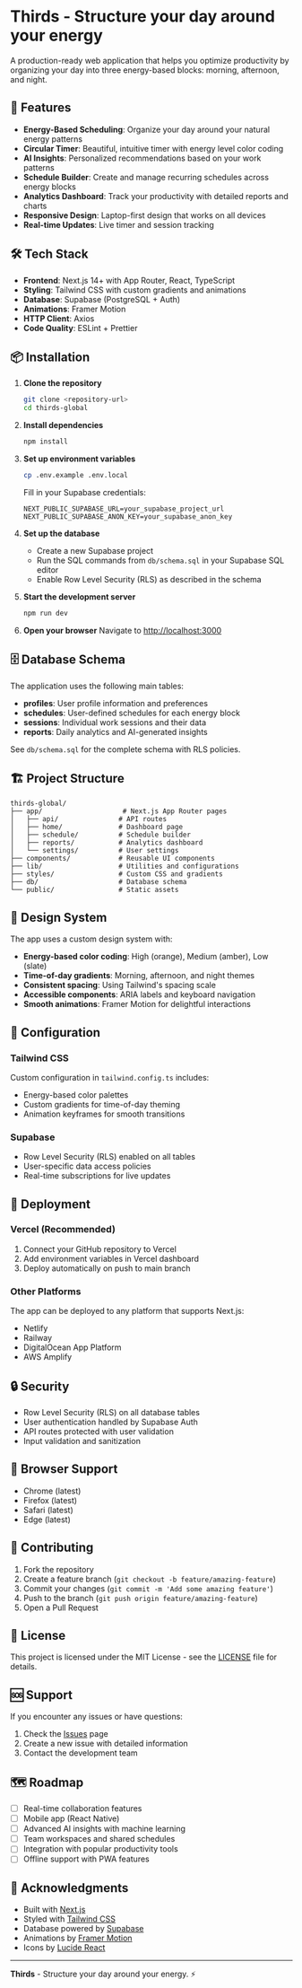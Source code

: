 # Thirds - Structure your day around your energy

A production-ready web application that helps you optimize productivity by organizing your day into three energy-based blocks: morning, afternoon, and night.

## 🚀 Features

- **Energy-Based Scheduling**: Organize your day around your natural energy patterns
- **Circular Timer**: Beautiful, intuitive timer with energy level color coding
- **AI Insights**: Personalized recommendations based on your work patterns
- **Schedule Builder**: Create and manage recurring schedules across energy blocks
- **Analytics Dashboard**: Track your productivity with detailed reports and charts
- **Responsive Design**: Laptop-first design that works on all devices
- **Real-time Updates**: Live timer and session tracking

## 🛠️ Tech Stack

- **Frontend**: Next.js 14+ with App Router, React, TypeScript
- **Styling**: Tailwind CSS with custom gradients and animations
- **Database**: Supabase (PostgreSQL + Auth)
- **Animations**: Framer Motion
- **HTTP Client**: Axios
- **Code Quality**: ESLint + Prettier

## 📦 Installation

1. **Clone the repository**
   ```bash
   git clone <repository-url>
   cd thirds-global
   ```

2. **Install dependencies**
   ```bash
   npm install
   ```

3. **Set up environment variables**
   ```bash
   cp .env.example .env.local
   ```
   
   Fill in your Supabase credentials:
   ```env
   NEXT_PUBLIC_SUPABASE_URL=your_supabase_project_url
   NEXT_PUBLIC_SUPABASE_ANON_KEY=your_supabase_anon_key
   ```

4. **Set up the database**
   - Create a new Supabase project
   - Run the SQL commands from `db/schema.sql` in your Supabase SQL editor
   - Enable Row Level Security (RLS) as described in the schema

5. **Start the development server**
   ```bash
   npm run dev
   ```

6. **Open your browser**
   Navigate to [http://localhost:3000](http://localhost:3000)

## 🗄️ Database Schema

The application uses the following main tables:

- **profiles**: User profile information and preferences
- **schedules**: User-defined schedules for each energy block
- **sessions**: Individual work sessions and their data
- **reports**: Daily analytics and AI-generated insights

See `db/schema.sql` for the complete schema with RLS policies.

## 🏗️ Project Structure

```
thirds-global/
├── app/                    # Next.js App Router pages
│   ├── api/               # API routes
│   ├── home/              # Dashboard page
│   ├── schedule/          # Schedule builder
│   ├── reports/           # Analytics dashboard
│   └── settings/          # User settings
├── components/            # Reusable UI components
├── lib/                   # Utilities and configurations
├── styles/                # Custom CSS and gradients
├── db/                    # Database schema
└── public/                # Static assets
```

## 🎨 Design System

The app uses a custom design system with:

- **Energy-based color coding**: High (orange), Medium (amber), Low (slate)
- **Time-of-day gradients**: Morning, afternoon, and night themes
- **Consistent spacing**: Using Tailwind's spacing scale
- **Accessible components**: ARIA labels and keyboard navigation
- **Smooth animations**: Framer Motion for delightful interactions

## 🔧 Configuration

### Tailwind CSS
Custom configuration in `tailwind.config.ts` includes:
- Energy-based color palettes
- Custom gradients for time-of-day theming
- Animation keyframes for smooth transitions

### Supabase
- Row Level Security (RLS) enabled on all tables
- User-specific data access policies
- Real-time subscriptions for live updates

## 🚀 Deployment

### Vercel (Recommended)
1. Connect your GitHub repository to Vercel
2. Add environment variables in Vercel dashboard
3. Deploy automatically on push to main branch

### Other Platforms
The app can be deployed to any platform that supports Next.js:
- Netlify
- Railway
- DigitalOcean App Platform
- AWS Amplify

## 🔒 Security

- Row Level Security (RLS) on all database tables
- User authentication handled by Supabase Auth
- API routes protected with user validation
- Input validation and sanitization

## 📱 Browser Support

- Chrome (latest)
- Firefox (latest)
- Safari (latest)
- Edge (latest)

## 🤝 Contributing

1. Fork the repository
2. Create a feature branch (`git checkout -b feature/amazing-feature`)
3. Commit your changes (`git commit -m 'Add some amazing feature'`)
4. Push to the branch (`git push origin feature/amazing-feature`)
5. Open a Pull Request

## 📄 License

This project is licensed under the MIT License - see the [LICENSE](LICENSE) file for details.

## 🆘 Support

If you encounter any issues or have questions:

1. Check the [Issues](https://github.com/your-repo/issues) page
2. Create a new issue with detailed information
3. Contact the development team

## 🗺️ Roadmap

- [ ] Real-time collaboration features
- [ ] Mobile app (React Native)
- [ ] Advanced AI insights with machine learning
- [ ] Team workspaces and shared schedules
- [ ] Integration with popular productivity tools
- [ ] Offline support with PWA features

## 🙏 Acknowledgments

- Built with [Next.js](https://nextjs.org/)
- Styled with [Tailwind CSS](https://tailwindcss.com/)
- Database powered by [Supabase](https://supabase.com/)
- Animations by [Framer Motion](https://www.framer.com/motion/)
- Icons by [Lucide React](https://lucide.dev/)

---

**Thirds** - Structure your day around your energy. ⚡